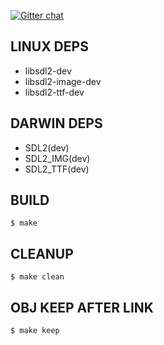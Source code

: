 
[![Gitter chat](https://badges.gitter.im/gitterHQ/services.png)](https://gitter.im/solarHunter/Lobby)


## LINUX DEPS

- libsdl2-dev
- libsdl2-image-dev
- libsdl2-ttf-dev

## DARWIN DEPS

- SDL2(dev)
- SDL2_IMG(dev)
- SDL2_TTF(dev)

## BUILD

`$ make`

## CLEANUP

`$ make clean`

## OBJ KEEP AFTER LINK

`$ make keep`
